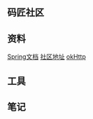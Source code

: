  ## 码匠社区
 
 ## 资料
 [Spring文档](https://spring.io/guides)
 [社区地址](https://elasticsearch.cn/)
 [okHttp](https://square.github.io/okhttp/)
    
 ## 工具
 
 ## 笔记
 